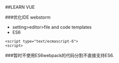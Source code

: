 ##LEARN VUE

###优化IDE webstorm
- setting>editor>file and code templates
- ES6
```
<script type="text/ecmascript-6">
<script>
```
###暂时不使用ES6webpack的代码分割不直接支持ES6.